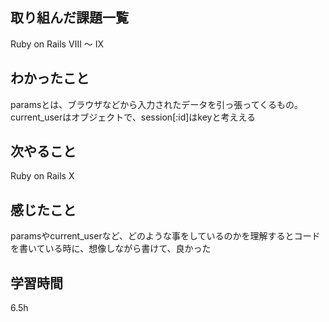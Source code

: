  ##  取り組んだ課題一覧
Ruby on Rails Ⅷ 〜 Ⅸ

 ##  わかったこと
paramsとは、ブラウザなどから入力されたデータを引っ張ってくるもの。
current_userはオブジェクトで、session[:id]はkeyと考ええる

 ##  次やること
Ruby on Rails Ⅹ

 ##  感じたこと
paramsやcurrent_userなど、どのような事をしているのかを理解するとコードを書いている時に、想像しながら書けて、良かった

 ##  学習時間
6.5h

